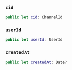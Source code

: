 
### `cid`

``` swift
public let cid: ChannelId
```

### `userId`

``` swift
public let userId: UserId
```

### `createdAt`

``` swift
public let createdAt: Date?
